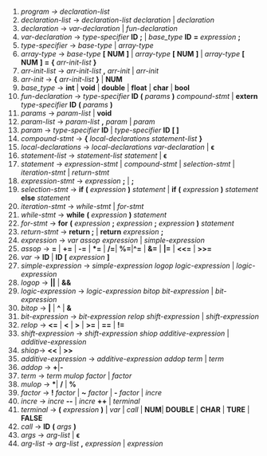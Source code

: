 1. *program $\rightarrow$ declaration-list*
2. *declaration-list* $\rightarrow$ *declaration-list* *declaration* | *declaration*
3. *declaration* $\rightarrow$ *var-declaration* | *fun-declaration*
4. *var-declaration* $\rightarrow$ *type-specifier* **ID** **;** | *base_type* **ID** **=** *expression* **;**
5. *type-specifier* $\rightarrow$ *base-type* | *array-type*
6. *array-type* $\rightarrow$ *base-type* **[**  **NUM** **]** |   *array-type* **[** **NUM** **]**  | *array-type* **[** **NUM** **]**  **=** **{**  *arr-init-list* **}**   <!-- 我们不支持定义数组的时候方括号内含有表达式 --> <!--支持多维数组-->
7. *arr-init-list* $\rightarrow$  *arr-init-list* **,**  *arr-init* | *arr-init*
8. *arr-init* $\rightarrow$ **{** *arr-init-list* **}** | **NUM** <!--注意这里要有方法判断括号的嵌套-->
9. *base_type* $\rightarrow$ **int** | **void** | **double**  |  **float** | **char** | **bool**
10. *fun-declaration* $\rightarrow$ *type-specifier* **ID** **(**  *params* **)** *compound-stmt* |      **extern**  *type-specifier* **ID** **(**  *params* **)**  <!--这里实现了extern函数-->
11. *params* $\rightarrow$ *param-list* | **void**
12. *param-list* $\rightarrow$ *param-list* **,** *param* | *param*
13. *param* $\rightarrow$ *type-specifier* **ID** | *type-specifier* **ID** **[   ]**
14. *compound-stmt* $\rightarrow$ **{** *local-declarations  statement-list* **}**
15. *local-declarations* $\rightarrow$ *local-declarations* *var-declaration* | $\boldsymbol{\epsilon}$
16. *statement-list* $\rightarrow$ *statement-list* *statement* | $\boldsymbol{\epsilon}$
17. *statement* $\rightarrow$ *expression-stmt* | *compound-stmt* | *selection-stmt* | *iteration-stmt* | *return-stmt*
18. *expression-stmt*  $\rightarrow$  *expression* **;** | **;**
19. *selection-stmt* $\rightarrow$ **if** **(** *expression* **)** *statement* | **if** **(** *expression* **)** *statement* **else** *statement*
20. *iteration-stmt* $\rightarrow$  *while-stmt* | *for-stmt*
21. *while-stmt* $\rightarrow$ **while** **(** *expression* **)** *statement*
22. *for-stmt* $\rightarrow$  **for** **(** *expression* **;**  *expression* **;** *expression* **)** *statement*
23. *return-stmt* $\rightarrow$ **return ;** | **return** *expression* **;**
24. *expression* $\rightarrow$ *var*    *assop*    *expression* | *simple-expression*
25. *assop* $\rightarrow$ **=** | **+=** | **-=** | **\*=** | **/=**| **%=**|**^=** | **&=** | **|=** | **<<=** | **>>=**
26. *var* $\rightarrow$ **ID** | **ID** **[** *expression*  **]**
27. *simple-expression* $\rightarrow$ *simple-expression* *logop* *logic-expression* | *logic-expression*
28. *logop* $\rightarrow$ **||** | **&&**
29. *logic-expression* $\rightarrow$ *logic-expression* *bitop* *bit-expression* | *bit-expression*
30. *bitop* $\rightarrow$ **|** | **^** | **&**
31. *bit-expression* $\rightarrow$ *bit-expression* *relop* *shift-expression* | *shift-expression*
32. *relop* $\rightarrow$ **<=** | **<** | **>** | **>=** | **==** | **!=**
33. *shift-expression* $\rightarrow$ *shift-expression* *shiop* *additive-expression* | *additive-expression*
34. *shiop*$\rightarrow$ **<<** | **>>**
35. *additive-expression* $\rightarrow$ *additive-expression* *addop* *term* | *term*
36. *addop* $\rightarrow$ **+**|**-**
37. *term* $\rightarrow$ *term* *mulop* *factor* | *factor*
38. *mulop* $\rightarrow$ **\***| **/** | **%**
39. *factor* $\rightarrow$ **!** *factor* | **~** *factor* | **-** *factor* | *incre*
40. *incre* $\rightarrow$ *incre* **--** | *incre* **++** | *terminal* <!--去掉前缀++和前缀--，后缀的++和--优先级高于‘！-~’,感觉按照yacc的最长字符匹配原则，40和39应该不会有冲突-->
41. *terminal* $\rightarrow$ **(** *expression* **)** | *var* | *call* | **NUM**| **DOUBLE** | **CHAR** | **TURE** |  **FALSE**<!--注意进行表达式的类型匹配，char表示字符-->
42. *call* $\rightarrow$ **ID** **(** *args* **)**
43. *args* $\rightarrow$ *arg-list* | $\boldsymbol{\epsilon}$
44. *arg-list* $\rightarrow$ *arg-list*    **,**    *expression* | *expression*

<!-- 使用yacc的话，左递归优于右递归 -->

<!-- 无指针运算，无结构体-->

<!-- 目前似乎对于main函数的位置没有要求，也没有对于函数原型的要求，不知是否需要按照C标准确定main函数位置和函数原型位置-->

<!-- 没有宏定义、引入头文件，使用外部函数实现输入输出-->

<!--使用lex直接处理注释-->

<!--Lex的注释法 https://cs.gmu.edu/~henryh/330/Lex/comments.html -->
